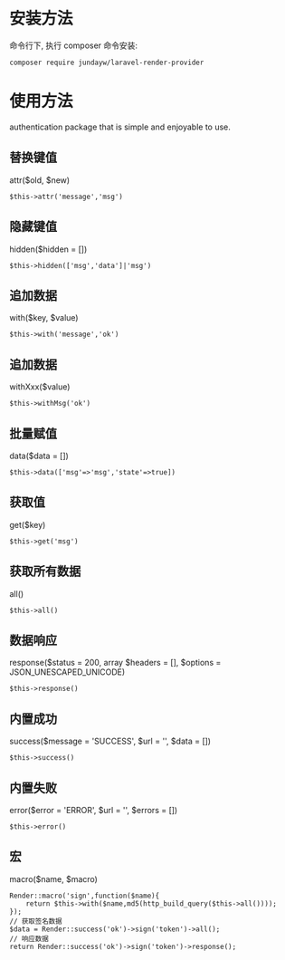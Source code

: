 # 安装方法
命令行下, 执行 composer 命令安装:
````
composer require jundayw/laravel-render-provider
````

# 使用方法
authentication package that is simple and enjoyable to use.

## 替换键值
attr($old, $new)
```
$this->attr('message','msg')
```

## 隐藏键值
hidden($hidden = [])
```
$this->hidden(['msg','data']|'msg')
```

## 追加数据
with($key, $value)
```
$this->with('message','ok')
```

## 追加数据
withXxx($value)
```
$this->withMsg('ok')
```

## 批量赋值
data($data = [])
```
$this->data(['msg'=>'msg','state'=>true])
```

## 获取值
get($key)
```
$this->get('msg')
```

## 获取所有数据
all()
```
$this->all()
```

## 数据响应
response($status = 200, array $headers = [], $options = JSON_UNESCAPED_UNICODE)
```
$this->response()
```

## 内置成功
success($message = 'SUCCESS', $url = '', $data = [])
```
$this->success()
```

## 内置失败
error($error = 'ERROR', $url = '', $errors = [])
```
$this->error()
```

## 宏
macro($name, $macro)
```
Render::macro('sign',function($name){
    return $this->with($name,md5(http_build_query($this->all())));
});
// 获取签名数据
$data = Render::success('ok')->sign('token')->all();
// 响应数据
return Render::success('ok')->sign('token')->response();
```
